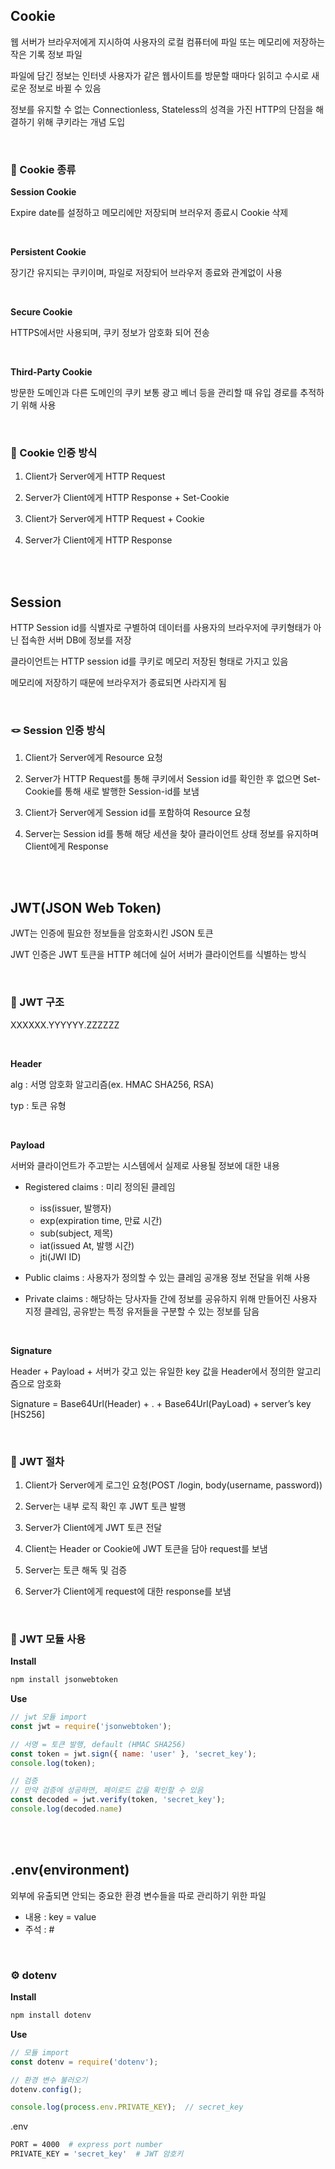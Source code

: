 ## Cookie
웹 서버가 브라우저에게 지시하여 사용자의 로컬 컴퓨터에 파일 또는 메모리에 저장하는 작은 기록 정보 파일

파일에 담긴 정보는 인터넷 사용자가 같은 웹사이트를 방문할 때마다 읽히고 수시로 새로운 정보로 바뀔 수 있음

정보를 유지할 수 없는 Connectionless, Stateless의 성격을 가진 HTTP의 단점을 해결하기 위해 쿠키라는 개념 도입

<br>

### 🍪 Cookie 종류

**Session Cookie**

Expire date를 설정하고 메모리에만 저장되며 브러우저 종료시 Cookie 삭제

<br>

**Persistent Cookie**

장기간 유지되는 쿠키이며, 파일로 저장되어 브라우저 종료와 관계없이 사용

<br>

**Secure Cookie**

HTTPS에서만 사용되며, 쿠키 정보가 암호화 되어 전송

<br>

**Third-Party Cookie**

방문한 도메인과 다른 도메인의 쿠키 보통 광고 베너 등을 관리할 때 유입 경로를 추적하기 위해 사용

<br>

### 🍪 Cookie 인증 방식

1. Client가 Server에게 HTTP Request

2. Server가 Client에게 HTTP Response + Set-Cookie

3. Client가 Server에게 HTTP Request + Cookie

4. Server가 Client에게 HTTP Response


<br><br>

## Session

HTTP Session id를 식별자로 구별하여 데이터를 사용자의 브라우저에 쿠키형태가 아닌 접속한 서버 DB에 정보를 저장

클라이언트는 HTTP session id를 쿠키로 메모리 저장된 형태로 가지고 있음

메모리에 저장하기 때문에 브라우저가 종료되면 사라지게 됨

<br>

### 🪢 Session 인증 방식

1. Client가 Server에게 Resource 요청

2. Server가 HTTP Request를 통해 쿠키에서 Session id를 확인한 후 없으면 Set-Cookie를 통해 새로 발행한 Session-id를 보냄

3. Client가 Server에게 Session id를 포함하여 Resource 요청

4. Server는 Session id를 통해 해당 세션을 찾아 클라이언트 상태 정보를 유지하며 Client에게 Response

<br><br>

## JWT(JSON Web Token)
JWT는 인증에 필요한 정보들을 암호화시킨 JSON 토큰

JWT 인증은 JWT 토큰을 HTTP 헤더에 실어 서버가 클라이언트를 식별하는 방식

<br>

### 🌈 JWT 구조
XXXXXX.YYYYYY.ZZZZZZ

<br>

**Header**

alg : 서명 암호화 알고리즘(ex. HMAC SHA256, RSA)

typ : 토큰 유형

<br>

**Payload**

서버와 클라이언트가 주고받는 시스템에서 실제로 사용될 정보에 대한 내용

- Registered claims : 미리 정의된 클레임
  - iss(issuer, 발행자)
  - exp(expiration time, 만료 시간)
  - sub(subject, 제목)
  - iat(issued At, 발행 시간)
  - jti(JWI ID)

- Public claims : 사용자가 정의할 수 있는 클레임 공개용 정보 전달을 위해 사용

- Private claims : 해당하는 당사자들 간에 정보를 공유하지 위해 만들어진 사용자 지정 클레임, 공유받는 특정 유저들을 구분할 수 있는 정보를 담음

<br>

**Signature**

Header + Payload + 서버가 갖고 있는 유일한 key 값을 Header에서 정의한 알고리즘으로 암호화

Signature = Base64Url(Header) + . + Base64Url(PayLoad) + server’s key [HS256]

<br>

### 🌈 JWT 절차

1. Client가 Server에게 로그인 요청(POST /login, body(username, password))

2. Server는 내부 로직 확인 후 JWT 토큰 발행

3. Server가 Client에게 JWT 토큰 전달

4. Client는 Header or Cookie에 JWT 토큰을 담아 request를 보냄

5. Server는 토큰 해독 및 검증

6. Server가 Client에게 request에 대한 response를 보냄

<br>

### 🌈 JWT 모듈 사용

**Install**
``` bash
npm install jsonwebtoken
```

**Use**
``` javascript
// jwt 모듈 import
const jwt = require('jsonwebtoken');

// 서명 = 토큰 발행, default (HMAC SHA256)
const token = jwt.sign({ name: 'user' }, 'secret_key');
console.log(token);

// 검증
// 만약 검증에 성공하면, 페이로드 값을 확인할 수 있음
const decoded = jwt.verify(token, 'secret_key');
console.log(decoded.name)
```

<br><br>

## .env(environment)
외부에 유출되면 안되는 중요한 환경 변수들을 따로 관리하기 위한 파일
- 내용 : key = value
- 주석 : #

<br>

### ⚙︎ dotenv
**Install**
``` bash
npm install dotenv
```

**Use**
``` javascript 
// 모듈 import
const dotenv = require('dotenv');

// 환경 변수 불러오기
dotenv.config();

console.log(process.env.PRIVATE_KEY);  // secret_key
```

.env
``` bash
PORT = 4000  # express port number
PRIVATE_KEY = 'secret_key'  # JWT 암호키
```